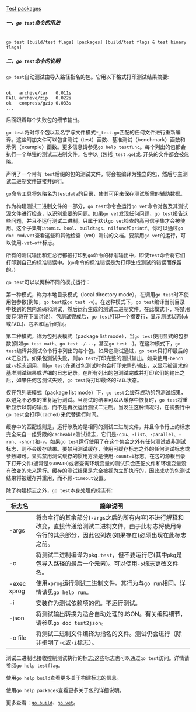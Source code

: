 
[Test packages](https://golang.google.cn/cmd/go/#hdr-Test_packages)

##### 一、`go test`命令的用法

```

go test [build/test flags] [packages] [build/test flags & test binary flags]

```

##### 二、`go test`命令的说明

`go test`自动测试由导入路径指名的包。它用以下格式打印测试结果摘要:

```

ok   archive/tar   0.011s
FAIL archive/zip   0.022s
ok   compress/gzip 0.033s
...

```

后面跟着每个失败包的细节输出。

`go test`将对每个包以及名字与文件模式`*_test.go`匹配的任何文件进行重新编译。这些附加文件可以包含测试（test）函数、基准测试（benchmark）函数和示例（example）函数。更多信息请参见`go help testfunc`。每个列出的包都会执行一个单独的测试二进制文件。名字以`_`(包括`_test.go`)或`.`开头的文件都会被忽略。

声明了一个带有`_test`后缀的包的测试文件，将会被编译为独立的包，然后与主测试二进制文件链接并运行。

`go`命令工具将忽略名为`testdata`的目录，使其可用来保存测试所需的辅助数据。

作为构建测试二进制文件的一部分，`go test`命令会运行`go vet`命令对包及其测试源文件进行检查，以识别重要的问题。如果`go vet`发现任何问题，`go test`报告这些问题，并且不运行测试二进制。只属于默认`go vet`检查的高可信子集才会被使用。这个子集有:`atomic`、`bool`、`buildtags`、`nilfunc`和`printf`。你可以通过`go doc cmd/vet`查看这些和其他检查（vet）测试的文档。要禁用`go vet`的运行，可以使用`-vet=off`标志。

所有的测试输出和汇总行都被打印到`go`命令的标准输出中，即使`test`命令将它们打印到自己的标准错误中。(`go`命令的标准错误是为打印生成测试的错误而保留的。)

`go test`可以以两种不同的模式运行：

第一种模式，称为本地目录模式（local directory mode），在调用`go test`时不使用包参数(例如，`go test`或`go test -v`)。在这种模式下，`go test`编译当前目录中找到的包内源码和测试，然后运行生成的测试二进制文件。在此模式下，将禁用缓存(将在下面讨论)。包测试完成后，`go test`打印一个摘要行，显示测试状态(`ok`或`FAIL`)、包名和运行时间。

第二种模式，称为包列表模式（package list mode），当`go test`使用显式的包参数(例如`go test math`、`go test ./...`，甚至`go test .`)。在这种模式下，`go test`编译并测试命令行中列出的每个包。如果包测试通过，`go test`只打印最后的`ok`汇总行。如果包测试失败，则`go test`打印完整的测试输出。如果使用`-bench`或`-v`标志调用，则`go test`在通过包测试时也会打印完整的输出，以显示被请求的基准测试结果或详细的日志记录。在所有列出的包测试完成并打印它们的输出之后，如果任何包测试失败，`go test`将打印最终的`FAIL`状态。

仅在包列表模式（package list mode）下，`go test`会缓存成功的包测试结果，以避免不必要的重复运行测试。当测试的结果可以从缓存中恢复时，`go test`将重新显示以前的输出，而不是再次运行测试二进制。当发生这种情况时，在摘要行中`go test`会打印`(cached)`来代替运行时间。

缓存中的匹配规则是，运行涉及的是相同的测试二进制文件，并且命令行上的标志完全来自一组受限的`cacheable`测试标志，它们是`-cpu`、`-list`、`-parallel`、`-run`、`-short`和`-v`。如果`go test`运行使用了在这个集合之外有任何测试或非测试标志，则不会缓存结果。要禁用测试缓存，使用可缓存标志之外的任何测试标志或参数即可。显式禁用测试缓存的惯用方法是使用`-count=1`标志。在包的源根目录下打开文件(通常是`$GOPATH`)或者查询环境变量的测试只会匹配文件和环境变量没有改变的未来运行。缓存的测试结果是完全被视为立即执行的，因此成功的包测试结果将被缓存并重用，而不顾`-timeout`设置。

除了构建标志之外，`go test`本身处理的标志有:

| 标志名 | 简单说明 |
|--|--|
| -args | 将命令行的其余部分(`-args`之后的所有内容)不进行解释和改变，直接传递给测试二进制文件。由于此标志将使用命令行的其余部分，因此包列表(如果存在)必须出现在此标志之前。 |
| -c | 将测试二进制编译为`pkg.test`，但不要运行它(其中`pkg`是包导入路径的最后一个元素)。可以使用`-o`标志更改文件名。 |
| -exec xprog | 使用`xprog`运行测试二进制文件。其行为与`go run`相同。详情请见`go help run`。 |
| -i | 安装作为测试依赖项的包。不运行测试。 |
| -json | 将测试输出转换为适合自动处理的JSON。有关编码细节，请参见`go doc test2json`。 |
| -o file | 将测试二进制文件编译为指名的文件。测试仍会进行（除非指明了`-c`或`-i`标志）。 |

测试二进制也接收控制测试执行的标志;这些标志也可以通过`go test`访问。详情请参阅`go help testflag`。

使用`go help build`查看更多关于构建标志的信息。

使用`go help packages`查看更多关于包的详细说明。

更多查看：[`go build`](build.md)、[`go vet`](vet.md)。
